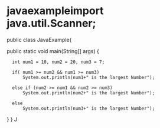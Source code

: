 # javaexampleimport java.util.Scanner;
public class JavaExample{

  public static void main(String[] args) {

      int num1 = 10, num2 = 20, num3 = 7;

      if( num1 >= num2 && num1 >= num3)
          System.out.println(num1+" is the largest Number");

      else if (num2 >= num1 && num2 >= num3)
          System.out.println(num2+" is the largest Number");

      else
          System.out.println(num3+" is the largest Number");
  }
}
J
